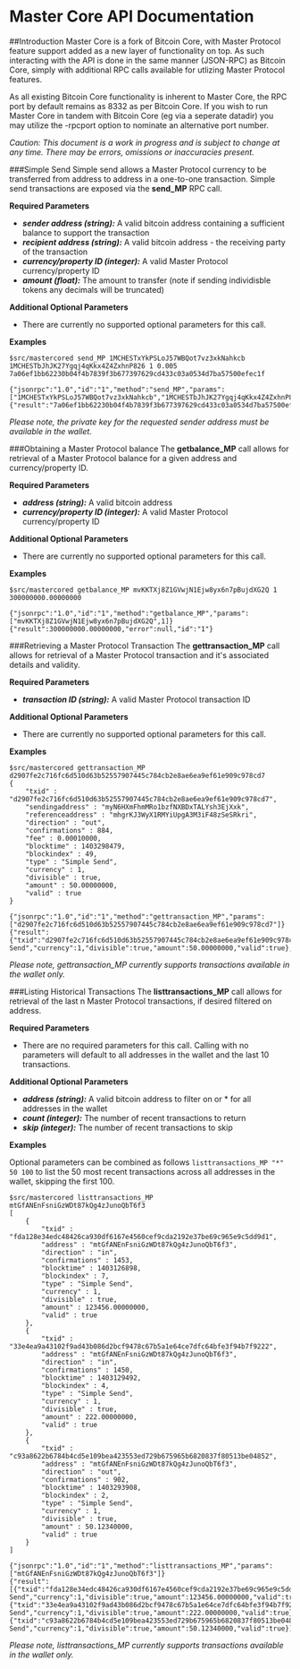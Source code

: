 Master Core API Documentation
=============================

##Introduction
Master Core is a fork of Bitcoin Core, with Master Protocol feature support added as a new layer of functionality on top.  As such interacting with the API is done in the same manner (JSON-RPC) as Bitcoin Core, simply with additional RPC calls available for utlizing Master Protocol features.

As all existing Bitcoin Core functionality is inherent to Master Core, the RPC port by default remains as 8332 as per Bitcoin Core.  If you wish to run Master Core in tandem with Bitcoin Core (eg via a seperate datadir) you may utilize the -rpcport<port> option to nominate an alternative port number.

*Caution: This document is a work in progress and is subject to change at any time.  There may be errors, omissions or inaccuracies present.*

###Simple Send
Simple send allows a Master Protocol currency to be transferred from address to address in a one-to-one transaction.  Simple send transactions are exposed via the **send_MP** RPC call.

**Required Parameters**
- **_sender address (string):_** A valid bitcoin address containing a sufficient balance to support the transaction
- **_recipient address (string):_** A valid bitcoin address - the receiving party of the transaction
- **_currency/property ID (integer):_** A valid Master Protocol currency/property ID
- **_amount (float):_** The amount to transfer (note if sending individisble tokens any decimals will be truncated)
   
**Additional Optional Parameters**
- There are currently no supported optional parameters for this call.

**Examples**
```
$src/mastercored send_MP 1MCHESTxYkPSLoJ57WBQot7vz3xkNahkcb 1MCHESTbJhJK27Ygqj4qKkx4Z4ZxhnP826 1 0.005
7a06ef1bb62230b04f4b7839f3b677397629cd433c03a0534d7ba57500efec1f

{"jsonrpc":"1.0","id":"1","method":"send_MP","params":["1MCHESTxYkPSLoJ57WBQot7vz3xkNahkcb","1MCHESTbJhJK27Ygqj4qKkx4Z4ZxhnP826",1,0.005]}
{"result":"7a06ef1bb62230b04f4b7839f3b677397629cd433c03a0534d7ba57500efec1f","error":null,"id":"1"}
```
*Please note, the private key for the requested sender address must be available in the wallet.*

###Obtaining a Master Protocol balance
The **getbalance_MP** call allows for retrieval of a Master Protocol balance for a given address and currency/property ID.

**Required Parameters**
- **_address (string):_** A valid bitcoin address 
- **_currency/property ID (integer):_** A valid Master Protocol currency/property ID

**Additional Optional Parameters**
- There are currently no supported optional parameters for this call.

**Examples**
```
$src/mastercored getbalance_MP mvKKTXj8Z1GVwjN1Ejw8yx6n7pBujdXG2Q 1
300000000.00000000

{"jsonrpc":"1.0","id":"1","method":"getbalance_MP","params":["mvKKTXj8Z1GVwjN1Ejw8yx6n7pBujdXG2Q",1]}
{"result":300000000.00000000,"error":null,"id":"1"}
```

###Retrieving a Master Protocol Transaction
The **gettransaction_MP** call allows for retrieval of a Master Protocol transaction and it's associated details and validity.  

**Required Parameters**
- **_transaction ID (string):_** A valid Master Protocol transaction ID

**Additional Optional Parameters**
- There are currently no supported optional parameters for this call.

**Examples**
```
$src/mastercored gettransaction_MP d2907fe2c716fc6d510d63b52557907445c784cb2e8ae6ea9ef61e909c978cd7
{
    "txid" : "d2907fe2c716fc6d510d63b52557907445c784cb2e8ae6ea9ef61e909c978cd7",
    "sendingaddress" : "myN6HXmFhmMRo1bzfNXBDxTALYsh3EjXxk",
    "referenceaddress" : "mhgrKJ3WyX1RMYiUpgA3M3iF48zSeSRkri",
    "direction" : "out",
    "confirmations" : 884,
    "fee" : 0.00010000,
    "blocktime" : 1403298479,
    "blockindex" : 49,
    "type" : "Simple Send",
    "currency" : 1,
    "divisible" : true,
    "amount" : 50.00000000,
    "valid" : true
}

{"jsonrpc":"1.0","id":"1","method":"gettransaction_MP","params":["d2907fe2c716fc6d510d63b52557907445c784cb2e8ae6ea9ef61e909c978cd7"]}
{"result":{"txid":"d2907fe2c716fc6d510d63b52557907445c784cb2e8ae6ea9ef61e909c978cd7","sendingaddress":"myN6HXmFhmMRo1bzfNXBDxTALYsh3EjXxk","referenceaddress":"mhgrKJ3WyX1RMYiUpgA3M3iF48zSeSRkri","direction":"out","confirmations":884,"fee":0.00010000,"blocktime":1403298479,"blockindex":49,"type":"Simple Send","currency":1,"divisible":true,"amount":50.00000000,"valid":true},"error":null,"id":"1"}
```
*Please note, gettransaction_MP currently supports transactions available in the wallet only.*

###Listing Historical Transactions
The **listtransactions_MP** call allows for retrieval of the last n Master Protocol transactions, if desired filtered on address.

**Required Parameters**
- There are no required parameters for this call.  Calling with no parameters will default to all addresses in the wallet and the last 10 transactions.

**Additional Optional Parameters**
- **_address (string):_** A valid bitcoin address to filter on or * for all addresses in the wallet
- **_count (integer):_** The number of recent transactions to return
- **_skip (integer):_** The number of recent transactions to skip 

**Examples**

Optional parameters can be combined as follows ```listtransactions_MP "*" 50 100``` to list the 50 most recent transactions across all addresses in the wallet, skipping the first 100. 

```
$src/mastercored listtransactions_MP mtGfANEnFsniGzWDt87kQg4zJunoQbT6f3
[
    {
        "txid" : "fda128e34edc48426ca930df6167e4560cef9cda2192e37be69c965e9c5dd9d1",
        "address" : "mtGfANEnFsniGzWDt87kQg4zJunoQbT6f3",
        "direction" : "in",
        "confirmations" : 1453,
        "blocktime" : 1403126898,
        "blockindex" : 7,
        "type" : "Simple Send",
        "currency" : 1,
        "divisible" : true,
        "amount" : 123456.00000000,
        "valid" : true
    },
    {
        "txid" : "33e4ea9a43102f9ad43b086d2bcf9478c67b5a1e64ce7dfc64bfe3f94b7f9222",
        "address" : "mtGfANEnFsniGzWDt87kQg4zJunoQbT6f3",
        "direction" : "in",
        "confirmations" : 1450,
        "blocktime" : 1403129492,
        "blockindex" : 4,
        "type" : "Simple Send",
        "currency" : 1,
        "divisible" : true,
        "amount" : 222.00000000,
        "valid" : true
    },
    {
        "txid" : "c93a8622b6784b4cd5e109bea423553ed729b675965b6820837f80513be04852",
        "address" : "mtGfANEnFsniGzWDt87kQg4zJunoQbT6f3",
        "direction" : "out",
        "confirmations" : 902,
        "blocktime" : 1403293908,
        "blockindex" : 2,
        "type" : "Simple Send",
        "currency" : 1,
        "divisible" : true,
        "amount" : 50.12340000,
        "valid" : true
    }
]

{"jsonrpc":"1.0","id":"1","method":"listtransactions_MP","params":["mtGfANEnFsniGzWDt87kQg4zJunoQbT6f3"]}
{"result":[{"txid":"fda128e34edc48426ca930df6167e4560cef9cda2192e37be69c965e9c5dd9d1","address":"mtGfANEnFsniGzWDt87kQg4zJunoQbT6f3","direction":"in","confirmations":1453,"blocktime":1403126898,"blockindex":7,"type":"Simple Send","currency":1,"divisible":true,"amount":123456.00000000,"valid":true},{"txid":"33e4ea9a43102f9ad43b086d2bcf9478c67b5a1e64ce7dfc64bfe3f94b7f9222","address":"mtGfANEnFsniGzWDt87kQg4zJunoQbT6f3","direction":"in","confirmations":1450,"blocktime":1403129492,"blockindex":4,"type":"Simple Send","currency":1,"divisible":true,"amount":222.00000000,"valid":true},{"txid":"c93a8622b6784b4cd5e109bea423553ed729b675965b6820837f80513be04852","address":"mtGfANEnFsniGzWDt87kQg4zJunoQbT6f3","direction":"out","confirmations":902,"blocktime":1403293908,"blockindex":2,"type":"Simple Send","currency":1,"divisible":true,"amount":50.12340000,"valid":true}],"error":null,"id":"1"}
```
*Please note, listtransactions_MP currently supports transactions available in the wallet only.*



